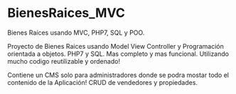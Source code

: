 # BienesRaices_MVC
Bienes Raíces usando MVC, PHP7, SQL y POO. 

Proyecto de Bienes Raices usando Model View Controller y Programación orientada a objetos. PHP7 y SQL. 
Mas completo y mas funcional. Utilizando mucho codigo reutilizable y ordenado!

Contiene un CMS solo para administradores donde se podra mostar todo el contenido de la Aplicación! 
CRUD de vendedores y propiedades. 
